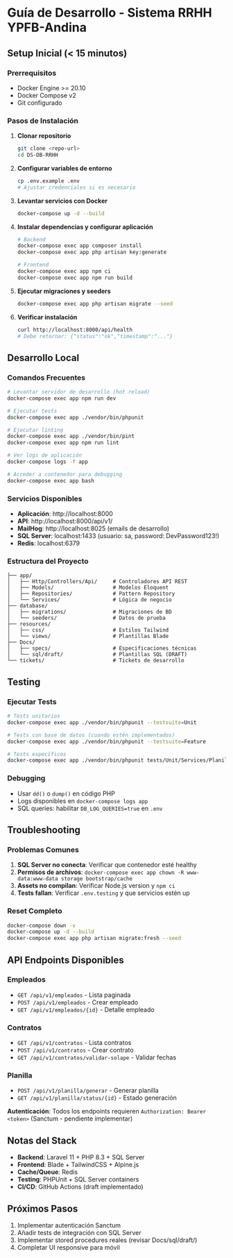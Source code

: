 # Guía de Desarrollo - Sistema RRHH YPFB-Andina

## Setup Inicial (< 15 minutos)

### Prerrequisitos
- Docker Engine >= 20.10
- Docker Compose v2
- Git configurado

### Pasos de Instalación

1. **Clonar repositorio**
   ```bash
   git clone <repo-url>
   cd DS-DB-RRHH
   ```

2. **Configurar variables de entorno**
   ```bash
   cp .env.example .env
   # Ajustar credenciales si es necesario
   ```

3. **Levantar servicios con Docker**
   ```bash
   docker-compose up -d --build
   ```

4. **Instalar dependencias y configurar aplicación**
   ```bash
   # Backend
   docker-compose exec app composer install
   docker-compose exec app php artisan key:generate
   
   # Frontend
   docker-compose exec app npm ci
   docker-compose exec app npm run build
   ```

5. **Ejecutar migraciones y seeders**
   ```bash
   docker-compose exec app php artisan migrate --seed
   ```

6. **Verificar instalación**
   ```bash
   curl http://localhost:8000/api/health
   # Debe retornar: {"status":"ok","timestamp":"..."}
   ```

## Desarrollo Local

### Comandos Frecuentes
```bash
# Levantar servidor de desarrollo (hot reload)
docker-compose exec app npm run dev

# Ejecutar tests
docker-compose exec app ./vendor/bin/phpunit

# Ejecutar linting
docker-compose exec app ./vendor/bin/pint
docker-compose exec app npm run lint

# Ver logs de aplicación
docker-compose logs -f app

# Acceder a contenedor para debugging
docker-compose exec app bash
```

### Servicios Disponibles
- **Aplicación**: http://localhost:8000
- **API**: http://localhost:8000/api/v1/
- **MailHog**: http://localhost:8025 (emails de desarrollo)
- **SQL Server**: localhost:1433 (usuario: sa, password: DevPassword123!)
- **Redis**: localhost:6379

### Estructura del Proyecto
```
├── app/
│   ├── Http/Controllers/Api/     # Controladores API REST
│   ├── Models/                   # Modelos Eloquent
│   ├── Repositories/             # Pattern Repository
│   └── Services/                 # Lógica de negocio
├── database/
│   ├── migrations/               # Migraciones de BD
│   └── seeders/                  # Datos de prueba
├── resources/
│   ├── css/                      # Estilos Tailwind
│   └── views/                    # Plantillas Blade
├── Docs/
│   ├── specs/                    # Especificaciones técnicas
│   └── sql/draft/                # Plantillas SQL (DRAFT)
└── tickets/                      # Tickets de desarrollo
```

## Testing

### Ejecutar Tests
```bash
# Tests unitarios
docker-compose exec app ./vendor/bin/phpunit --testsuite=Unit

# Tests con base de datos (cuando estén implementados)
docker-compose exec app ./vendor/bin/phpunit --testsuite=Feature

# Tests específicos
docker-compose exec app ./vendor/bin/phpunit tests/Unit/Services/PlanillaServiceTest.php
```

### Debugging
- Usar `dd()` o `dump()` en código PHP
- Logs disponibles en `docker-compose logs app`
- SQL queries: habilitar `DB_LOG_QUERIES=true` en `.env`

## Troubleshooting

### Problemas Comunes
1. **SQL Server no conecta**: Verificar que contenedor esté healthy
2. **Permisos de archivos**: `docker-compose exec app chown -R www-data:www-data storage bootstrap/cache`
3. **Assets no compilan**: Verificar Node.js version y `npm ci`
4. **Tests fallan**: Verificar `.env.testing` y que servicios estén up

### Reset Completo
```bash
docker-compose down -v
docker-compose up -d --build
docker-compose exec app php artisan migrate:fresh --seed
```

## API Endpoints Disponibles

### Empleados
- `GET /api/v1/empleados` - Lista paginada
- `POST /api/v1/empleados` - Crear empleado
- `GET /api/v1/empleados/{id}` - Detalle empleado

### Contratos  
- `GET /api/v1/contratos` - Lista contratos
- `POST /api/v1/contratos` - Crear contrato
- `GET /api/v1/contratos/validar-solape` - Validar fechas

### Planilla
- `POST /api/v1/planilla/generar` - Generar planilla
- `GET /api/v1/planilla/status/{id}` - Estado generación

**Autenticación**: Todos los endpoints requieren `Authorization: Bearer <token>` (Sanctum - pendiente implementar)

## Notas del Stack
- **Backend**: Laravel 11 + PHP 8.3 + SQL Server
- **Frontend**: Blade + TailwindCSS + Alpine.js
- **Cache/Queue**: Redis
- **Testing**: PHPUnit + SQL Server containers
- **CI/CD**: GitHub Actions (draft implementado)

## Próximos Pasos
1. Implementar autenticación Sanctum
2. Añadir tests de integración con SQL Server
3. Implementar stored procedures reales (revisar Docs/sql/draft/)
4. Completar UI responsive para móvil